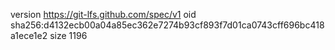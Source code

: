 version https://git-lfs.github.com/spec/v1
oid sha256:d4132ecb00a04a85ec362e7274b93cf893f7d01ca0743cff696bc418a1ece1e2
size 1196
